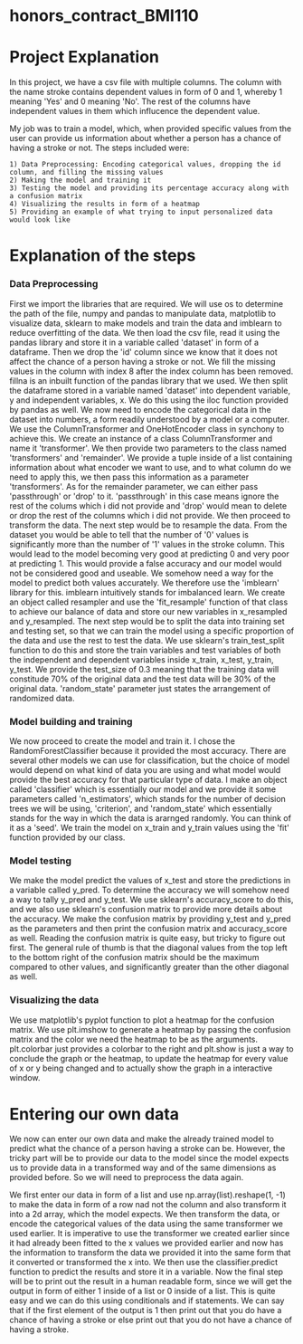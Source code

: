 # honors_contract_BMI110

# Project Explanation
In this project, we have a csv file with multiple columns. The column with the name stroke contains dependent values in form of 0 and 1, whereby 1 meaning 'Yes' and 0 meaning 'No'. The rest of the columns have independent values in them which influcence the dependent value.


My job was to train a model, which, when provided specific values from the user can provide us information about whether a person has a chance of having a stroke or not. The steps included were:

    1) Data Preprocessing: Encoding categorical values, dropping the id column, and filling the missing values
    2) Making the model and training it
    3) Testing the model and providing its percentage accuracy along with a confusion matrix
    4) Visualizing the results in form of a heatmap
    5) Providing an example of what trying to input personalized data would look like


# Explanation of the steps

### Data Preprocessing


First we import the libraries that are required. We will use os to determine the path of the file, numpy and pandas to manipulate data, matplotlib to visualize data, sklearn to make models and train the data and imblearn to reduce overfitting of the data.
We then load the csv file, read it using the pandas library and store it in a variable called 'dataset' in form of a dataframe. Then we drop the 'id' column since we know that it does not affect the chance of a person having a stroke or not. We fill the missing values in the column with index 8 after the index column has been removed. fillna is an inbuilt function of the pandas library that we used. We then split the dataframe stored in a variable named 'dataset' into dependent variable, y and independent variables, x. We do this using the iloc function provided by pandas as well. We now need to encode the categorical data in the dataset into numbers, a form readily understood by a model or a computer. We use the ColumnTransformer and OneHotEncoder class in synchony to achieve this. We create an instance of a class ColumnTransformer and name it 'transformer'. We then provide two parameters to the class named 'transformers' and 'remainder'. We provide a tuple inside of a list containing information about what encoder we want to use, and to what column do we need to apply this, we then pass this information as a parameter 'transformers'. As for the remainder parameter, we can either pass 'passthrough' or 'drop' to it. 'passthrough' in this case means ignore the rest of the colums which i did not provide and 'drop' would mean to delete or drop the rest of the columns which i did not provide. We then proceed to transform the data. The next step would be to resample the data. From the dataset you would be able to tell that the number of '0' values is significantly more than the number of '1' values in the stroke column. This would lead to the model becoming very good at predicting 0 and very poor at predicting 1. This would provide a false accuracy and our model would not be considered good and useable. We somehow need a way for the model to predict both values accurately. We therefore use the 'imblearn' library for this. imblearn intuitively stands for imbalanced learn. We create an object called resampler and use the 'fit_resample' function of that class to achieve our balance of data and store our new variables in x_resampled and y_resampled. The next step would be to split the data into training set and testing set, so that we can train the model using a specific proportion of the data and use the rest to test the data. We use sklearn's train_test_split function to do this and store the train variables and test variables of both the independent and dependent variables inside x_train, x_test, y_train, y_test. We provide the test_size of 0.3 meaning that the training data will constitude 70% of the original data and the test data will be 30% of the original data. 'random_state' parameter just states the arrangement of randomized data.  


### Model building and training



We now proceed to create the model and train it. I chose the RandomForestClassifier because it provided the most accuracy. There are several other models we can use for classification, but the choice of model would depend on what kind of data you are using and what model would provide the best accuracy for that particular type of data. I make an object called 'classifier' which is essentially our model and we provide it some parameters called 'n_estimators', which stands for the number of decision trees we will be using, 'criterion', and 'random_state' which essentially stands for the way in which the data is ararnged randomly. You can think of it as a 'seed'. We train the model on x_train and y_train values using the 'fit' function provided by our class. 


### Model testing



We make the model predict the values of x_test and store the predictions in a variable called y_pred. To determine the accuracy we will somehow need a way to tally y_pred and y_test. We use sklearn's accuracy_score to do this, and we also use sklearn's confusion matrix to provide more details about the accuracy. We make the confusion matrix by providing y_test and y_pred as the parameters and then print the confusion matrix and accuracy_score as well. Reading the confusion matrix is quite easy, but tricky to figure out first. The general rule of thumb is that the diagonal values from the top left to the bottom right of the confusion matrix should be the maximum compared to other values, and significantly greater than the other diagonal as well.


### Visualizing the data


We use matplotlib's pyplot function to plot a heatmap for the confusion matrix. We use plt.imshow to generate a heatmap by passing the confusion matrix and the color we need the heatmap to be as the arguments. plt.colorbar just provides a colorbar to the right and plt.show is just a way to conclude the graph or the heatmap, to update the heatmap for every value of x or y being changed and to actually show the graph in a interactive window. 


# Entering our own data


We now can enter our own data and make the already trained model to predict what the chance of a person having a stroke can be. However, the tricky part will be to provide our data to the model since the model expects us to provide data in a transformed way and of the same dimensions as provided before. So we will need to preprocess the data again. 


We first enter our data in form of a list and use np.array(list).reshape(1, -1) to make the data in form of a row nad not the column and also transform it into a 2d array, which the model expects. We then transform the data, or encode the categorical values of the data using the same transformer we used earlier. It is imperative to use the transformer we created earlier since it had already been fitted to the x values we provided earlier and now has the information to transform the data we provided it into the same form that it converted or transformed the x into. We then use the classifier.predict function to predict the results and store it in a variable. Now the final step will be to print out the result in a human readable form, since we will get the output in form of either 1 inside of a list or 0 inside of a list. This is quite easy and we can do this using conditionals and if statements. We can say that if the first element of the output is 1 then print out that you do have a chance of having a stroke or else print out that you do not have a chance of having a stroke. 


